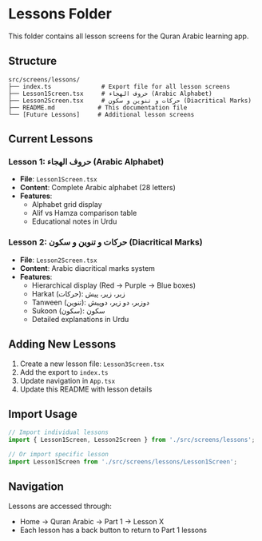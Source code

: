 # Lessons Folder

This folder contains all lesson screens for the Quran Arabic learning app.

## Structure

```
src/screens/lessons/
├── index.ts              # Export file for all lesson screens
├── Lesson1Screen.tsx     # حروف الهجاء (Arabic Alphabet)
├── Lesson2Screen.tsx     # حرکات و تنوین و سکون (Diacritical Marks)
├── README.md            # This documentation file
└── [Future Lessons]     # Additional lesson screens
```

## Current Lessons

### Lesson 1: حروف الهجاء (Arabic Alphabet)
- **File**: `Lesson1Screen.tsx`
- **Content**: Complete Arabic alphabet (28 letters)
- **Features**: 
  - Alphabet grid display
  - Alif vs Hamza comparison table
  - Educational notes in Urdu

### Lesson 2: حرکات و تنوین و سکون (Diacritical Marks)
- **File**: `Lesson2Screen.tsx`
- **Content**: Arabic diacritical marks system
- **Features**:
  - Hierarchical display (Red → Purple → Blue boxes)
  - Harkat (حرکات): زبر، زیر، پیش
  - Tanween (تنوین): دوزبر، دو زیر، دوپیش
  - Sukoon (سکون): سکون
  - Detailed explanations in Urdu

## Adding New Lessons

1. Create a new lesson file: `Lesson3Screen.tsx`
2. Add the export to `index.ts`
3. Update navigation in `App.tsx`
4. Update this README with lesson details

## Import Usage

```typescript
// Import individual lessons
import { Lesson1Screen, Lesson2Screen } from './src/screens/lessons';

// Or import specific lesson
import Lesson1Screen from './src/screens/lessons/Lesson1Screen';
```

## Navigation

Lessons are accessed through:
- Home → Quran Arabic → Part 1 → Lesson X
- Each lesson has a back button to return to Part 1 lessons 